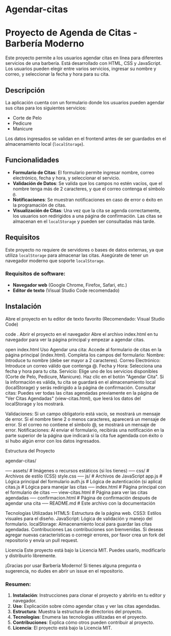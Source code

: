 # Agendar-citas
# Proyecto de Agenda de Citas - Barbería Moderno

Este proyecto permite a los usuarios agendar citas en línea para diferentes servicios de una barbería. Está desarrollado con HTML, CSS y JavaScript. Los usuarios pueden elegir entre varios servicios, ingresar su nombre y correo, y seleccionar la fecha y hora para su cita.

## Descripción

La aplicación cuenta con un formulario donde los usuarios pueden agendar sus citas para los siguientes servicios:

- Corte de Pelo
- Pedicure
- Manicure

Los datos ingresados se validan en el frontend antes de ser guardados en el almacenamiento local (`localStorage`).

## Funcionalidades

- **Formulario de Citas**: El formulario permite ingresar nombre, correo electrónico, fecha y hora, y seleccionar el servicio.
- **Validación de Datos**: Se valida que los campos no estén vacíos, que el nombre tenga más de 2 caracteres, y que el correo contenga el símbolo `@`.
- **Notificaciones**: Se muestran notificaciones en caso de error o éxito en la programación de citas.
- **Visualización de Citas**: Una vez que la cita se agenda correctamente, los usuarios son redirigidos a una página de confirmación. Las citas se almacenan en el `localStorage` y pueden ser consultadas más tarde.

## Requisitos

Este proyecto no requiere de servidores o bases de datos externas, ya que utiliza `localStorage` para almacenar las citas. Asegúrate de tener un navegador moderno que soporte `localStorage`.

### Requisitos de software:
- **Navegador web** (Google Chrome, Firefox, Safari, etc.)
- **Editor de texto** (Visual Studio Code recomendado)

## Instalación


Abre el proyecto en tu editor de texto favorito (Recomendado: Visual Studio Code)

code .
Abrir el proyecto en el navegador
Abre el archivo index.html en tu navegador para ver la página principal y empezar a agendar citas.

open index.html
Uso
Agendar una cita:
Accede al formulario de citas en la página principal (index.html).
Completa los campos del formulario:
Nombre: Introduce tu nombre (debe ser mayor a 2 caracteres).
Correo Electrónico: Introduce un correo válido que contenga @.
Fecha y Hora: Selecciona una fecha y hora para tu cita.
Servicio: Elige uno de los servicios disponibles (Corte de Pelo, Pedicure, Manicure).
Haz clic en el botón "Agendar Cita". Si la información es válida, tu cita se guardará en el almacenamiento local (localStorage) y serás redirigido a la página de confirmación.
Consultar citas:
Puedes ver todas las citas agendadas previamente en la página de "Ver Citas Agendadas" (view-citas.html), que leerá los datos del localStorage y los mostrará.

Validaciones:
Si un campo obligatorio está vacío, se mostrará un mensaje de error.
Si el nombre tiene 2 o menos caracteres, aparecerá un mensaje de error.
Si el correo no contiene el símbolo @, se mostrará un mensaje de error.
Notificaciones:
Al enviar el formulario, recibirás una notificación en la parte superior de la página que indicará si la cita fue agendada con éxito o si hubo algún error con los datos ingresados.

Estructura del Proyecto

agendar-citas/

── assets/              # Imágenes o recursos estáticos (si los tienes)
── css/                 # Archivos de estilo (CSS)
    style.css
── js/                  # Archivos de JavaScript
    app.js           # Lógica principal del formulario
    auth.js          # Lógica de autenticación (si aplica)
    citas.js         # Lógica para manejar las citas
── index.html           # Página principal con el formulario de citas
── view-citas.html      # Página para ver las citas agendadas
── confirmacion.html    # Página de confirmación después de agendar una cita
── README.md            # Este archivo con la documentación

Tecnologías Utilizadas
HTML5: Estructura de la página web.
CSS3: Estilos visuales para el diseño.
JavaScript: Lógica de validación y manejo del formulario.
localStorage: Almacenamiento local para guardar las citas agendadas.
Contribuciones
Las contribuciones son bienvenidas. Si deseas agregar nuevas características o corregir errores, por favor crea un fork del repositorio y envía un pull request.

Licencia
Este proyecto está bajo la Licencia MIT. Puedes usarlo, modificarlo y distribuirlo libremente.

¡Gracias por usar Barbería Moderno! Si tienes alguna pregunta o sugerencia, no dudes en abrir un issue en el repositorio.


### Resumen:

1. **Instalación**: Instrucciones para clonar el proyecto y abrirlo en tu editor y navegador.
2. **Uso**: Explicación sobre cómo agendar citas y ver las citas agendadas.
3. **Estructura**: Muestra la estructura de directorios del proyecto.
4. **Tecnologías**: Enumera las tecnologías utilizadas en el proyecto.
5. **Contribuciones**: Explica cómo otros pueden contribuir al proyecto.
6. **Licencia**: El proyecto está bajo la Licencia MIT.
